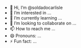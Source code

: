 - 👋 Hi, I’m @soldadocarlisle
- 👀 I’m interested in ...
- 🌱 I’m currently learning ...
- 💞️ I’m looking to collaborate on ...
- 📫 How to reach me ...
- 😄 Pronouns: ...
- ⚡ Fun fact: ...

<!---
soldadocarlisle/soldadocarlisle is a ✨ special ✨ repository because its `README.md` (this file) appears on your GitHub profile.
You can click the Preview link to take a look at your changes.
--->
